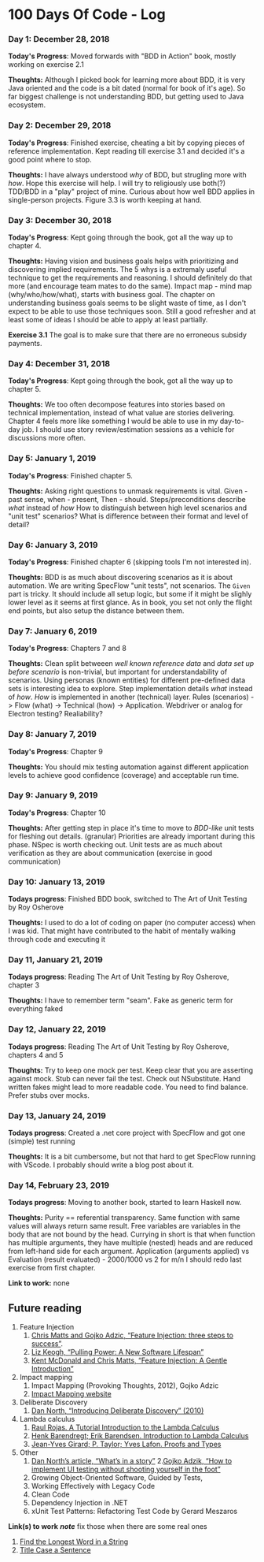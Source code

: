 # 100 Days Of Code - Log

### Day 1: December 28, 2018
**Today's Progress**: Moved forwards with "BDD in Action" book, mostly working on exercise 2.1

**Thoughts:** 
  Although I picked book for learning more about BDD, it is very Java oriented and the code is a bit dated (normal for book of it's age). So far biggest challenge is not understanding BDD, but getting used to Java ecosystem.

### Day 2: December 29, 2018
**Today's Progress**: Finished exercise, cheating a bit by copying pieces of reference implementation. Kept reading till exercise 3.1 and decided it's a good point where to stop.

**Thoughts:** 
  I have always understood *why* of BDD, but strugling more with *how*. Hope this exercise will help. I will try to religiously use both(?) TDD/BDD in a "play" project of mine.
  Curious about how well BDD applies in single-person projects.
  Figure 3.3 is worth keeping at hand.
  
### Day 3: December 30, 2018
**Today's Progress**: Kept going through the book, got all the way up to chapter 4.

**Thoughts:** 
  Having vision and business goals helps with prioritizing and discovering implied requirements.
  The 5 whys is a extremaly useful technique to get the requirements and reasoning. I should definitely do that more (and encourage team mates to do the same).
  Impact map - mind map (why/who/how/what), starts with business goal.
  The chapter on understanding business goals seems to be slight waste of time, as I don't expect to be able to use those techniques soon. Still a good refresher and at least some of ideas I should be able to apply at least partially.

**Exercise 3.1** The goal is to make sure that there are no erroneous subsidy payments. 

### Day 4: December 31, 2018
**Today's Progress**: Kept going through the book, got all the way up to chapter 5.

**Thoughts:** 
  We too often decompose features into stories based on technical implementation, instead of what value are stories delivering.
  Chapter 4 feels more like something I would be able to use in my day-to-day job.
  I should use story review/estimation sessions as a vehicle for discussions more often.  
  
### Day 5: January 1, 2019
**Today's Progress**: Finished chapter 5.

**Thoughts:** 
  Asking right questions to unmask requirements is vital.
  Given - past sense, when - present, Then - should.
  Steps/preconditions describe *what* instead of *how*
  How to distinguish between high level scenarios and "unit test" scenarios? What is difference between their format and level of detail?

### Day 6: January 3, 2019
**Today's Progress**: Finished chapter 6 (skipping tools I'm not interested in).

**Thoughts:** 
  BDD is as much about discovering scenarios as it is about automation.
  We are writing SpecFlow "unit tests", not scenarios.
  The `Given` part is tricky. It should include all setup logic, but some if it might be slighly lower level as it seems at first glance. As in book, you set not only the flight end points, but also setup the distance between them.
  
### Day 7: January 6, 2019
**Today's Progress**: Chapters 7 and 8

**Thoughts:** 
  Clean split betweeen *well known reference data* and *data set up before scenario* is non-trivial, but important for understandability of scenarios.
  Using personas (known entities) for different pre-defined data sets is interesting idea to explore.
  Step implementation details *what* instead of *how*. *How* is implemented in another (technical) layer.
  Rules (scenarios) -> Flow (what) -> Technical (how) -> Application.
  Webdriver or analog for Electron testing? Realiability?
  
### Day 8: January 7, 2019
**Today's Progress**: Chapter 9

**Thoughts:** 
  You should mix testing automation against different application levels to achieve good confidence (coverage) and acceptable run time.
  
### Day 9: January 9, 2019
**Today's Progress**: Chapter 10

**Thoughts:**
  After getting step in place it's time to move to *BDD-like* unit tests for fleshing out details.
  (granular) Priorities are already important during this phase.
  NSpec is worth checking out.
  Unit tests are as much about verification as they are about communication (exercise in good communication)
  
### Day 10: January 13, 2019
**Todays progress**: Finished BDD book, switched to The Art of Unit Testing by Roy Osherove

**Thoughts:**
  I used to do a lot of coding on paper (no computer access) when I was kid. That might have contributed to the habit of mentally walking through code and executing it


### Day 11, January 21, 2019
**Todays progress**: Reading The Art of Unit Testing by Roy Osherove, chapter 3

**Thoughts:**
  I have to remember term "seam". Fake as generic term for everything faked
  
  
### Day 12, January 22, 2019
**Todays progress**: Reading The Art of Unit Testing by Roy Osherove, chapters 4 and 5

**Thoughts:**
  Try to keep one mock per test. 
  Keep clear that you are asserting against mock. 
  Stub can never fail the test.
  Check out NSubstitute.
  Hand written fakes might lead to more readable code. You need to find balance.
  Prefer stubs over mocks.

### Day 13, January 24, 2019
**Todays progress**: Created a .net core project with SpecFlow and got one (simple) test running

**Thoughts:**
  It is a bit cumbersome, but not that hard to get SpecFlow running with VScode. I probably should write a blog post about it.
  
### Day 14, February 23, 2019
**Todays progress**: Moving to another book, started to learn Haskell now.

**Thoughts:**
  Purity == referential transparency. Same function with same values will always return same result.
  Free variables are variables in the body that are not bound by the head. Currying in short is that when function has multiple arguments, they have multiple (nested) heads and are reduced from left-hand side for each argument.
  Application (arguments applied) vs Evaluation (result evaluated) - 2000/1000 vs 2 for m/n
  I should redo last exercise from first chapter.

**Link to work:** none

## Future reading ##
1. Feature Injection
    1. [Chris Matts and Gojko Adzic, “Feature Injection: three steps to success”](http://www.infoq.com/articles/feature-injection-success).
    2. [Liz Keogh, “Pulling Power: A New Software Lifespan”](http://www.infoq.com/articles/pulling-power)
    3. [Kent McDonald and Chris Matts, “Feature Injection: A Gentle Introduction”](http://agile2009.agilealliance.org/node/185/)
2. Impact mapping
    1. Impact Mapping (Provoking Thoughts, 2012), Gojko Adzic
    2. [Impact Mapping website](http://impactmapping.org)
3. Deliberate Discovery
    1. [Dan North, “Introducing Deliberate Discovery” (2010)](http://dannorth.net/2010/08/30/introducingdeliberate-discovery)
4. Lambda calculus
    1. [Raul Rojas. A Tutorial Introduction to the Lambda Calculus](http://www.inf.fu-berlin.de/lehre/WS03/alpi/lambda.pdf)
    2. [Henk Barendregt; Erik Barendsen. Introduction to Lambda Calculus](http://www.cse.chalmers.se/research/group/logic/TypesSS05/Extra/geuvers.pdf)
    3. [Jean-Yves Girard; P. Taylor; Yves Lafon. Proofs and Types](http://www.paultaylor.eu/stable/prot.pdf)
9. Other
    1. [Dan North’s article, “What’s in a story”](http://dannorth.net/whats-in-a-story/)
    2.[Gojko Adzik, “How to implement UI testing without shooting yourself in the foot”](http://gojko.net/2010/04/13/how-to-implement-ui-testing-without-shooting-yourself-in-the-foot-2/)
    3. Growing Object-Oriented Software, Guided by Tests,
    4. Working Effectively with Legacy Code 
    5. Clean Code
    6. Dependency Injection in .NET
    7. xUnit Test Patterns: Refactoring Test Code by Gerard Meszaros
    
 
**Link(s) to work**
***note*** fix those when there are some real ones
1. [Find the Longest Word in a String](https://www.freecodecamp.com/challenges/find-the-longest-word-in-a-string)
2. [Title Case a Sentence](https://www.freecodecamp.com/challenges/title-case-a-sentence)
